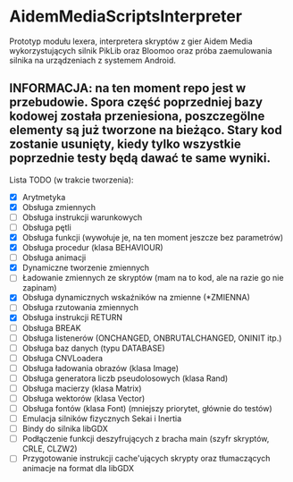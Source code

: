 # AidemMediaScriptsInterpreter
Prototyp modułu lexera, interpretera skryptów z gier Aidem Media wykorzystujących silnik PikLib oraz Bloomoo oraz próba zaemulowania silnika na urządzeniach z systemem Android.

## INFORMACJA: na ten moment repo jest w przebudowie. Spora część poprzedniej bazy kodowej została przeniesiona, poszczegölne elementy są już tworzone na bieżąco. Stary kod zostanie usunięty, kiedy tylko wszystkie poprzednie testy będą dawać te same wyniki.

Lista TODO (w trakcie tworzenia):
- [x] Arytmetyka
- [x] Obsługa zmiennych
- [ ] Obsługa instrukcji warunkowych
- [ ] Obsługa pętli
- [x] Obsługa funkcji (wywołuje je, na ten moment jeszcze bez parametrów)
- [x] Obsługa procedur (klasa BEHAVIOUR)
- [ ] Obsługa animacji
- [x] Dynamiczne tworzenie zmiennych
- [ ] Ładowanie zmiennych ze skryptów (mam na to kod, ale na razie go nie zapinam)
- [x] Obsługa dynamicznych wskaźników na zmienne (*ZMIENNA)
- [ ] Obsługa rzutowania zmiennych
- [x] Obsługa instrukcji RETURN
- [ ] Obsługa BREAK
- [ ] Obsługa listenerów (ONCHANGED, ONBRUTALCHANGED, ONINIT itp.)
- [ ] Obsługa baz danych (typu DATABASE)
- [ ] Obsługa CNVLoadera
- [ ] Obsługa ładowania obrazów (klasa Image)
- [ ] Obsługa generatora liczb pseudolosowych (klasa Rand)
- [ ] Obsługa macierzy (klasa Matrix)
- [ ] Obsługa wektorów (klasa Vector)
- [ ] Obsługa fontów (klasa Font) (mniejszy priorytet, głównie do testów)
- [ ] Emulacja silników fizycznych Sekai i Inertia
- [ ] Bindy do silnika libGDX
- [ ] Podłączenie funkcji deszyfrujących z bracha main (szyfr skryptów, CRLE, CLZW2)
- [ ] Przygotowanie instrukcji cache'ujących skrypty oraz tłumaczących animacje na format dla libGDX
